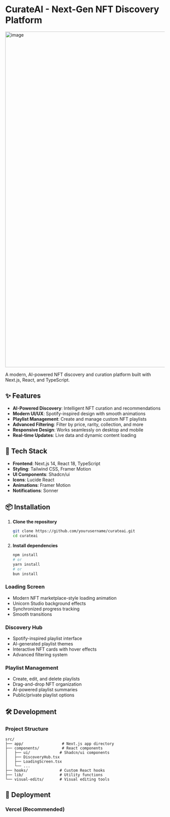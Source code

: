 # CurateAI - Next-Gen NFT Discovery Platform

<img width="2054" height="1056" alt="image" src="https://github.com/user-attachments/assets/59a7b016-f07c-448d-a0e1-05d6367f3679" />

A modern, AI-powered NFT discovery and curation platform built with Next.js, React, and TypeScript.

## ✨ Features

- **AI-Powered Discovery**: Intelligent NFT curation and recommendations
- **Modern UI/UX**: Spotify-inspired design with smooth animations
- **Playlist Management**: Create and manage custom NFT playlists
- **Advanced Filtering**: Filter by price, rarity, collection, and more
- **Responsive Design**: Works seamlessly on desktop and mobile
- **Real-time Updates**: Live data and dynamic content loading

## 🚀 Tech Stack

- **Frontend**: Next.js 14, React 18, TypeScript
- **Styling**: Tailwind CSS, Framer Motion
- **UI Components**: Shadcn/ui
- **Icons**: Lucide React
- **Animations**: Framer Motion
- **Notifications**: Sonner

## 📦 Installation

1. **Clone the repository**
   ```bash
   git clone https://github.com/yourusername/curateai.git
   cd curateai
   ```

2. **Install dependencies**
   ```bash
   npm install
   # or
   yarn install
   # or
   bun install
   ```
### Loading Screen
- Modern NFT marketplace-style loading animation
- Unicorn Studio background effects
- Synchronized progress tracking
- Smooth transitions

### Discovery Hub
- Spotify-inspired playlist interface
- AI-generated playlist themes
- Interactive NFT cards with hover effects
- Advanced filtering system

### Playlist Management
- Create, edit, and delete playlists
- Drag-and-drop NFT organization
- AI-powered playlist summaries
- Public/private playlist options


## 🛠️ Development

### Project Structure
```
src/
├── app/                 # Next.js app directory
├── components/          # React components
│   ├── ui/             # Shadcn/ui components
│   ├── DiscoveryHub.tsx
│   ├── LoadingScreen.tsx
│   └── ...
├── hooks/              # Custom React hooks
├── lib/                # Utility functions
└── visual-edits/       # Visual editing tools
```

## 🚀 Deployment

### Vercel (Recommended)

